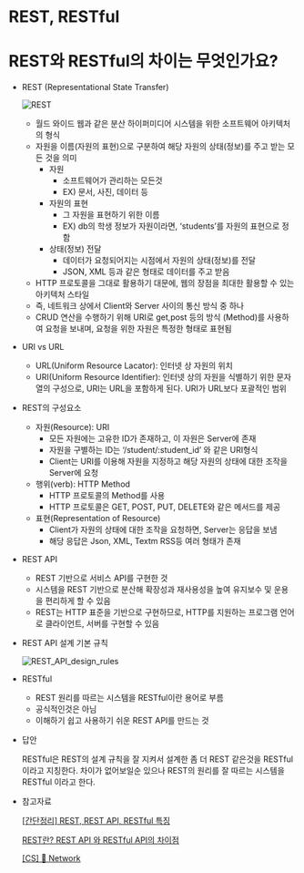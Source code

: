 # REST, RESTful

# REST와 RESTful의 차이는 무엇인가요?

- REST (Representational State Transfer)
    
    ![REST](REST,%20RESTful%2040a381a400ea42cb942ca3571b1e2cce/Untitled.png)
    
    - 월드 와이드 웹과 같은 분산 하이퍼미디어 시스템을 위한 소프트웨어 아키텍처의 형식
    - 자원을 이름(자원의 표현)으로 구분하여 해당 자원의 상태(정보)를 주고 받는 모든 것을 의미
        - 자원
            - 소프트웨어가 관리하는 모든것
            - EX) 문서, 사진, 데이터 등
        - 자원의 표현
            - 그 자원을 표현하기 위한 이름
            - EX) db의 학생 정보가 자원이라면, ‘students’를 자원의 표현으로 정함
        - 상태(정보) 전달
            - 데이터가 요청되어지는 시점에서 자원의 상태(정보)를 전달
            - JSON, XML 등과 같은 형태로 데이터를 주고 받음
    - HTTP 프로토콜을 그대로 활용하기 대문에, 웹의 장점을 최대한 활용할 수 있는 아키텍처 스타일
    - 즉, 네트워크 상에서 Client와 Server 사이의 통신 방식 중 하나
    - CRUD 연산을 수행하기 위해 URI로 get,post 등의 방식 (Method)를 사용하여 요청을 보내며, 요청을 위한 자원은 특정한 형태로 표현됨
- URI vs URL
    - URL(Uniform Resource Lacator): 인터넷 상 자원의 위치
    - URI(Uniform Resource Identifier): 인터넷 상의 자원을 식별하기 위한 문자열의 구성으로, URI는 URL을 포함하게 된다. URI가 URL보다 포괄적인 범위
- REST의 구성요소
    - 자원(Resource): URI
        - 모든 자원에는 고유한 ID가 존재하고, 이 자원은 Server에 존재
        - 자원을 구별하는 ID는 ‘/student/:student_id’ 와 같은 URI형식
        - Client는 URI를 이용해 자원을 지정하고 해당 자원의 상태에 대한 조작을 Server에 요청
    - 행위(verb): HTTP Method
        - HTTP 프로토콜의 Method를 사용
        - HTTP 프로토콜은 GET, POST, PUT, DELETE와 같은 메서드를 제공
    - 표현(Representation of Resource)
        - Client가 자원의 상태에 대한 조작을 요청하면, Server는 응답을 보냄
        - 해당 응답은 Json, XML, Textm RSS등 여러 형태가 존재
- REST API
    - REST 기반으로 서비스 API를 구현한 것
    - 시스템을 REST 기반으로 분산해 확장성과 재사용성을 높여 유지보수 및 운용을 편리하게 할 수 있음
    - REST는 HTTP 표준을 기반으로 구현하므로, HTTP를 지원하는 프로그램 언어로 클라이언트, 서버를 구현할 수 있음
- REST API 설계 기본 규칙
    
    ![REST_API_design_rules](REST,%20RESTful%2040a381a400ea42cb942ca3571b1e2cce/Untitled%201.png)
    
- RESTful
    - REST 원리를 따르는 시스템을 RESTful이란 용어로 부름
    - 공식적인것은 아님
    - 이해하기 쉽고 사용하기 쉬운 REST API를 만드는 것
- 답안
    
    RESTful은 REST의 설계 규칙을 잘 지켜서 설계한 좀 더 REST 같은것을 RESTful이라고 지칭한다. 차이가 없어보일순 있으나 REST의 원리를 잘 따르는 시스템을 RESTful 이라고 한다.
    
- 참고자료
    
    [[간단정리] REST, REST API, RESTful 특징](https://hahahoho5915.tistory.com/54#REST%25--%EA%25B-%AC%EC%25B-%25B-%EC%25A-%25--%EC%25-D%25B-%25--%EA%25B-%25-C%EB%25--%25--)
    
    [REST란? REST API 와 RESTful API의 차이점](https://dev-coco.tistory.com/97)
    
    [[CS] 📕 Network](https://velog.io/@soosungp33/CS-Network)